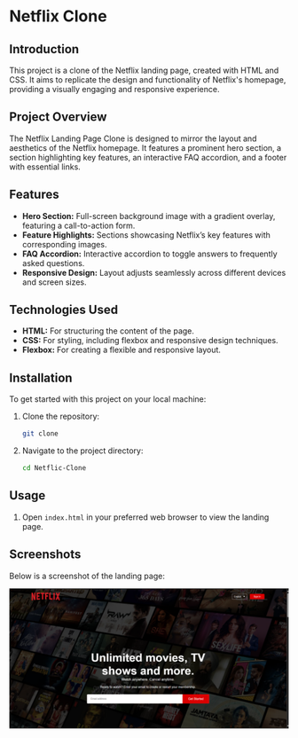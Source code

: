 # Netflix Clone

## Introduction

This project is a clone of the Netflix landing page, created with HTML and CSS. It aims to replicate the design and functionality of Netflix's homepage, providing a visually engaging and responsive experience.

## Project Overview

The Netflix Landing Page Clone is designed to mirror the layout and aesthetics of the Netflix homepage. It features a prominent hero section, a section highlighting key features, an interactive FAQ accordion, and a footer with essential links.

## Features

- **Hero Section:** Full-screen background image with a gradient overlay, featuring a call-to-action form.
- **Feature Highlights:** Sections showcasing Netflix’s key features with corresponding images.
- **FAQ Accordion:** Interactive accordion to toggle answers to frequently asked questions.
- **Responsive Design:** Layout adjusts seamlessly across different devices and screen sizes.

## Technologies Used

- **HTML:** For structuring the content of the page.
- **CSS:** For styling, including flexbox and responsive design techniques.
- **Flexbox:** For creating a flexible and responsive layout.

## Installation

To get started with this project on your local machine:

1. Clone the repository:
    ```bash
    git clone 
    ```
2. Navigate to the project directory:
    ```bash
    cd Netflic-Clone
    ```

## Usage

1. Open `index.html` in your preferred web browser to view the landing page.

## Screenshots

Below is a screenshot of the landing page:

![Screenshot](https://github.com/Himanshu-Toshniwal/Netflix-Clone/blob/a8f1d24ae904b10edfe4af88143e2ca134fac956/NetflixScreenshots.png)






